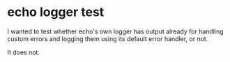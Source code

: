 # echo logger test

I wanted to test whether echo's own logger has output already for handling custom errors and logging them using its default error handler, or not.

It does not.
